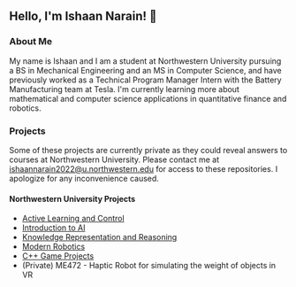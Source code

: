 ## Hello, I'm Ishaan Narain! 👋

### About Me
My name is Ishaan and I am a student at Northwestern University pursuing a BS in Mechanical Engineering and an MS in Computer Science, and have previously worked as a Technical Program Manager Intern with the Battery Manufacturing team at Tesla. I'm currently learning more about mathematical and computer science applications in quantitative finance and robotics.

### Projects
Some of these projects are currently private as they could reveal answers to courses at Northwestern University. Please contact me at ishaannarain2022@u.northwestern.edu for access to these repositories. I apologize for any inconvenience caused.

#### Northwestern University Projects
- [Active Learning and Control](https://github.com/ikn1062/active-learning-and-control)
- [Introduction to AI](https://github.com/ikn1062/CS348-intro-to-ai)
- [Knowledge Representation and Reasoning](https://github.com/ikn1062/CS371_KR-R)
- [Modern Robotics](https://github.com/ikn1062/ME449-Modern-Robotics)
- [C++ Game Projects](https://github.com/ikn1062/CS212-cpp-game-projects)
- (Private) ME472 - Haptic Robot for simulating the weight of objects in VR
